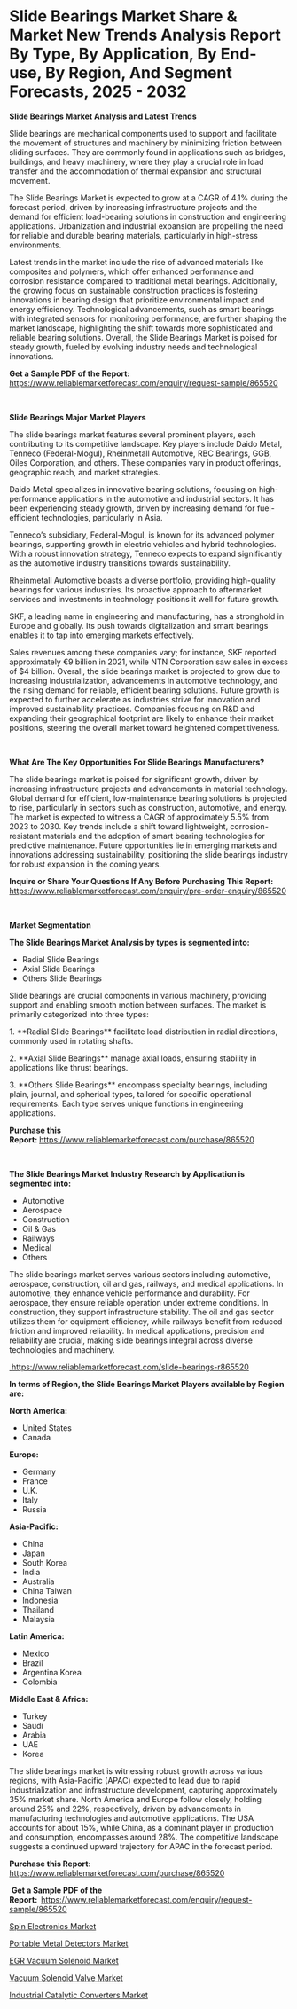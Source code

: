 <p><h1>Slide Bearings Market Share & Market New Trends Analysis Report By Type, By Application, By End-use, By Region, And Segment Forecasts, 2025 - 2032</h1></p><p><strong>Slide Bearings Market Analysis and Latest Trends</strong></p>
<p><p>Slide bearings are mechanical components used to support and facilitate the movement of structures and machinery by minimizing friction between sliding surfaces. They are commonly found in applications such as bridges, buildings, and heavy machinery, where they play a crucial role in load transfer and the accommodation of thermal expansion and structural movement.</p><p>The Slide Bearings Market is expected to grow at a CAGR of 4.1% during the forecast period, driven by increasing infrastructure projects and the demand for efficient load-bearing solutions in construction and engineering applications. Urbanization and industrial expansion are propelling the need for reliable and durable bearing materials, particularly in high-stress environments.</p><p>Latest trends in the market include the rise of advanced materials like composites and polymers, which offer enhanced performance and corrosion resistance compared to traditional metal bearings. Additionally, the growing focus on sustainable construction practices is fostering innovations in bearing design that prioritize environmental impact and energy efficiency. Technological advancements, such as smart bearings with integrated sensors for monitoring performance, are further shaping the market landscape, highlighting the shift towards more sophisticated and reliable bearing solutions. Overall, the Slide Bearings Market is poised for steady growth, fueled by evolving industry needs and technological innovations.</p></p>
<p><strong>Get a Sample PDF of the Report:&nbsp;</strong> <a href="https://www.reliablemarketforecast.com/enquiry/request-sample/865520?utm_campaign=2130&utm_medium=2&utm_source=Github&utm_content=ia&utm_term=10042025&utm_id=slide-bearings">https://www.reliablemarketforecast.com/enquiry/request-sample/865520</a></p>
<p>&nbsp;</p>
<p><strong>Slide Bearings Major Market Players</strong></p>
<p><p>The slide bearings market features several prominent players, each contributing to its competitive landscape. Key players include Daido Metal, Tenneco (Federal-Mogul), Rheinmetall Automotive, RBC Bearings, GGB, Oiles Corporation, and others. These companies vary in product offerings, geographic reach, and market strategies.</p><p>Daido Metal specializes in innovative bearing solutions, focusing on high-performance applications in the automotive and industrial sectors. It has been experiencing steady growth, driven by increasing demand for fuel-efficient technologies, particularly in Asia.</p><p>Tenneco’s subsidiary, Federal-Mogul, is known for its advanced polymer bearings, supporting growth in electric vehicles and hybrid technologies. With a robust innovation strategy, Tenneco expects to expand significantly as the automotive industry transitions towards sustainability.</p><p>Rheinmetall Automotive boasts a diverse portfolio, providing high-quality bearings for various industries. Its proactive approach to aftermarket services and investments in technology positions it well for future growth.</p><p>SKF, a leading name in engineering and manufacturing, has a stronghold in Europe and globally. Its push towards digitalization and smart bearings enables it to tap into emerging markets effectively. </p><p>Sales revenues among these companies vary; for instance, SKF reported approximately €9 billion in 2021, while NTN Corporation saw sales in excess of $4 billion. Overall, the slide bearings market is projected to grow due to increasing industrialization, advancements in automotive technology, and the rising demand for reliable, efficient bearing solutions. Future growth is expected to further accelerate as industries strive for innovation and improved sustainability practices. Companies focusing on R&D and expanding their geographical footprint are likely to enhance their market positions, steering the overall market toward heightened competitiveness.</p></p>
<p>&nbsp;</p>
<p><strong>What Are The Key Opportunities For Slide Bearings Manufacturers?</strong></p>
<p><p>The slide bearings market is poised for significant growth, driven by increasing infrastructure projects and advancements in material technology. Global demand for efficient, low-maintenance bearing solutions is projected to rise, particularly in sectors such as construction, automotive, and energy. The market is expected to witness a CAGR of approximately 5.5% from 2023 to 2030. Key trends include a shift toward lightweight, corrosion-resistant materials and the adoption of smart bearing technologies for predictive maintenance. Future opportunities lie in emerging markets and innovations addressing sustainability, positioning the slide bearings industry for robust expansion in the coming years.</p></p>
<p><strong>Inquire or Share Your Questions If Any Before Purchasing This Report:</strong> <a href="https://www.reliablemarketforecast.com/enquiry/pre-order-enquiry/865520?utm_campaign=2130&utm_medium=2&utm_source=Github&utm_content=ia&utm_term=10042025&utm_id=slide-bearings">https://www.reliablemarketforecast.com/enquiry/pre-order-enquiry/865520</a></p>
<p>&nbsp;</p>
<p><strong>Market Segmentation</strong></p>
<p><strong>The Slide Bearings Market Analysis by types is segmented into:</strong></p>
<p><ul><li>Radial Slide Bearings</li><li>Axial Slide Bearings</li><li>Others Slide Bearings</li></ul></p>
<p><p>Slide bearings are crucial components in various machinery, providing support and enabling smooth motion between surfaces. The market is primarily categorized into three types: </p><p>1. **Radial Slide Bearings** facilitate load distribution in radial directions, commonly used in rotating shafts. </p><p>2. **Axial Slide Bearings** manage axial loads, ensuring stability in applications like thrust bearings. </p><p>3. **Others Slide Bearings** encompass specialty bearings, including plain, journal, and spherical types, tailored for specific operational requirements. Each type serves unique functions in engineering applications.</p></p>
<p><strong>Purchase this Report:&nbsp;</strong><a href="https://www.reliablemarketforecast.com/purchase/865520?utm_campaign=2130&utm_medium=2&utm_source=Github&utm_content=ia&utm_term=10042025&utm_id=slide-bearings">https://www.reliablemarketforecast.com/purchase/865520</a></p>
<p>&nbsp;</p>
<p><strong>The Slide Bearings Market Industry Research by Application is segmented into:</strong></p>
<p><ul><li>Automotive</li><li>Aerospace</li><li>Construction</li><li>Oil & Gas</li><li>Railways</li><li>Medical</li><li>Others</li></ul></p>
<p><p>The slide bearings market serves various sectors including automotive, aerospace, construction, oil and gas, railways, and medical applications. In automotive, they enhance vehicle performance and durability. For aerospace, they ensure reliable operation under extreme conditions. In construction, they support infrastructure stability. The oil and gas sector utilizes them for equipment efficiency, while railways benefit from reduced friction and improved reliability. In medical applications, precision and reliability are crucial, making slide bearings integral across diverse technologies and machinery.</p></p>
<p><a href="https://www.reliablemarketforecast.com/slide-bearings-r865520?utm_campaign=2130&utm_medium=2&utm_source=Github&utm_content=ia&utm_term=10042025&utm_id=slide-bearings">&nbsp;https://www.reliablemarketforecast.com/slide-bearings-r865520</a></p>
<p><strong>In terms of Region, the Slide Bearings Market Players available by Region are:</strong></p>
<p>
    <p> <strong> North America: </strong>
        <ul>
            <li>United States</li>
            <li>Canada</li>
        </ul>
        </p> 
    <p> <strong> Europe: </strong>
        <ul>
            <li>Germany</li>
            <li>France</li>
            <li>U.K.</li>
            <li>Italy</li>
            <li>Russia</li>
        </ul>
        </p> 
    <p> <strong> Asia-Pacific: </strong>
        <ul>
            <li>China</li>
            <li>Japan</li>
            <li>South Korea</li>
            <li>India</li>
            <li>Australia</li>
            <li>China Taiwan</li>
            <li>Indonesia</li>
            <li>Thailand</li>
            <li>Malaysia</li>
        </ul>
        </p> 
    <p> <strong> Latin America: </strong>
        <ul>
            <li>Mexico</li>
            <li>Brazil</li>
            <li>Argentina Korea</li>
            <li>Colombia</li>
        </ul>
        </p> 
    <p> <strong> Middle East & Africa: </strong>
        <ul>
            <li>Turkey</li>
            <li>Saudi</li>
            <li>Arabia</li>
            <li>UAE</li>
            <li>Korea</li>
        </ul>
    </p>
    </p>
<p><p>The slide bearings market is witnessing robust growth across various regions, with Asia-Pacific (APAC) expected to lead due to rapid industrialization and infrastructure development, capturing approximately 35% market share. North America and Europe follow closely, holding around 25% and 22%, respectively, driven by advancements in manufacturing technologies and automotive applications. The USA accounts for about 15%, while China, as a dominant player in production and consumption, encompasses around 28%. The competitive landscape suggests a continued upward trajectory for APAC in the forecast period.</p></p>
<p><strong>Purchase this Report: </strong><a href="https://www.reliablemarketforecast.com/purchase/865520?utm_campaign=2130&utm_medium=2&utm_source=Github&utm_content=ia&utm_term=10042025&utm_id=slide-bearings">https://www.reliablemarketforecast.com/purchase/865520</a></p>
<p>&nbsp;<strong>Get a Sample PDF of the Report:&nbsp;&nbsp;</strong><a href="https://www.reliablemarketforecast.com/enquiry/request-sample/865520?utm_campaign=2130&utm_medium=2&utm_source=Github&utm_content=ia&utm_term=10042025&utm_id=slide-bearings">https://www.reliablemarketforecast.com/enquiry/request-sample/865520</a></p>
<p><strong></strong></p>
<p><p><a href="https://github.com/bufkamaiahi7/Market-Research-Report-List-1/blob/main/spin-electronics-market.md?utm_campaign=2130&utm_medium=2&utm_source=Github&utm_content=ia&utm_term=10042025&utm_id=slide-bearings">Spin Electronics Market</a></p><p><a href="https://github.com/gasiorgary79/Market-Research-Report-List-1/blob/main/portable-metal-detectors-market.md?utm_campaign=2130&utm_medium=2&utm_source=Github&utm_content=ia&utm_term=10042025&utm_id=slide-bearings">Portable Metal Detectors Market</a></p><p><a href="https://github.com/fraryatena85/Market-Research-Report-List-1/blob/main/egr-vacuum-solenoid-market.md?utm_campaign=2130&utm_medium=2&utm_source=Github&utm_content=ia&utm_term=10042025&utm_id=slide-bearings">EGR Vacuum Solenoid Market</a></p><p><a href="https://github.com/wyettillesr4/Market-Research-Report-List-1/blob/main/vacuum-solenoid-valve-market.md?utm_campaign=2130&utm_medium=2&utm_source=Github&utm_content=ia&utm_term=10042025&utm_id=slide-bearings">Vacuum Solenoid Valve Market</a></p><p><a href="https://github.com/vigatoimrene04/Market-Research-Report-List-1/blob/main/industrial-catalytic-converters-market.md?utm_campaign=2130&utm_medium=2&utm_source=Github&utm_content=ia&utm_term=10042025&utm_id=slide-bearings">Industrial Catalytic Converters Market</a></p></p>